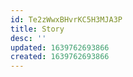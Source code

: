 ```yaml
---
id: Te2zWwxBHvrKC5H3MJA3P
title: Story
desc: ''
updated: 1639762693866
created: 1639762693866
---
```


